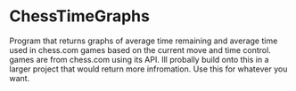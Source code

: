 # ChessTimeGraphs
Program that returns graphs of average time remaining and average time used in chess.com games based on the current move and time control.
games are from chess.com using its API.
Ill probally build onto this in a larger project that would return more infromation.
Use this for whatever you want.
